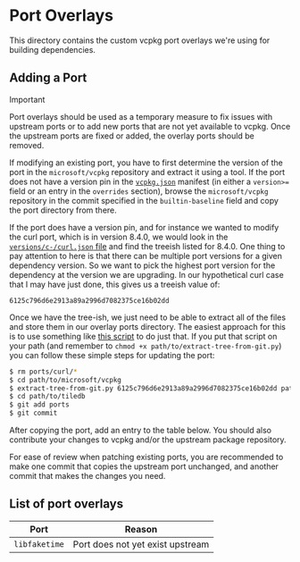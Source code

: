 # Port Overlays

This directory contains the custom vcpkg port overlays we're using for building dependencies. 

## Adding a Port

> [!IMPORTANT]
> Port overlays should be used as a temporary measure to fix issues with upstream ports or to add new ports that are not yet available to vcpkg. Once the upstream ports are fixed or added, the overlay ports should be removed.

If modifying an existing port, you have to first determine the version of the port in the `microsoft/vcpkg` repository and extract it using a tool. If the port does not have a version pin in the [`vcpkg.json`](../vcpkg.json) manifest (in either a `version>=` field or an entry in the `overrides` section), browse the `microsoft/vcpkg` repository in the commit specified in the `builtin-baseline` field and copy the port directory from there.

If the port does have a version pin, and for instance we wanted to modify the curl port, which is in version 8.4.0, we would look in the [`versions/c-/curl.json` file](https://github.com/microsoft/vcpkg/blob/master/versions/c-/curl.json) and find the treeish listed for 8.4.0. One thing to pay attention to here is that there can be multiple port versions for a given dependency version. So we want to pick the highest port version for the dependency at the version we are upgrading. In our hypothetical curl case that I may have just done, this gives us a treeish value of:

   `6125c796d6e2913a89a2996d7082375ce16b02dd`

Once we have the tree-ish, we just need to be able to extract all of the files and store them in our overlay ports directory. The easiest approach for this is to use something like [this script](https://gist.github.com/mhl/498447/b245d48f2a22301415a30ca8a68241f96e0b3861) to do just that. If you put that script on your path (and remember to `chmod +x path/to/extract-tree-from-git.py`) you can follow these simple steps for updating the port:

```bash
$ rm ports/curl/*
$ cd path/to/microsoft/vcpkg
$ extract-tree-from-git.py 6125c796d6e2913a89a2996d7082375ce16b02dd path/to/tiledb/ports/curl/
$ cd path/to/tiledb
$ git add ports
$ git commit
```

After copying the port, add an entry to the table below. You should also contribute your changes to vcpkg and/or the upstream package repository.

For ease of review when patching existing ports, you are recommended to make one commit that copies the upstream port unchanged, and another commit that makes the changes you need.

## List of port overlays

| Port          | Reason                                                                   |
|---------------|--------------------------------------------------------------------------|
| `libfaketime` | Port does not yet exist upstream                                         |
